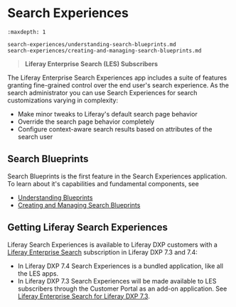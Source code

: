 # Search Experiences

```{toctree}
:maxdepth: 1

search-experiences/understanding-search-blueprints.md
search-experiences/creating-and-managing-search-blueprints.md
```

> **Liferay Enterprise Search (LES) Subscribers**

The Liferay Enterprise Search Experiences app includes a suite of features granting fine-grained control over the end user's search experience. As the search administrator you can use Search Experiences for search customizations varying in complexity:

- Make minor tweaks to Liferay's default search page behavior
- Override the search page behavior completely
- Configure context-aware search results based on attributes of the search user

## Search Blueprints

Search Blueprints is the first feature in the Search Experiences application. To learn about it's capabilities and fundamental components, see

- [Understanding Blueprints](search-experiences/understanding-search-blueprints.md)
- [Creating and Managing Search Blueprints](search-experiences/creating-and-managing-search-blueprints.md)

## Getting Liferay Search Experiences

Liferay Search Experiences is available to Liferay DXP customers with a [Liferay Enterprise Search](../liferay-enterprise-search.md) subscription in Liferay DXP 7.3 and 7.4:

* In Liferay DXP 7.4 Search Experiences is a bundled application, like all the LES apps.
    <!-- starting with DXP 7.4 UpdateX. (X to be specified). There will also be a Feature Flag to enable the feature. (https://issues.liferay.com/browse/LPS-142956) -->
* In Liferay DXP 7.3 Search Experiences will be made available to LES subscribers through the Customer Portal as an add-on application. See [Liferay Enterprise Search for Liferay DXP 7.3](https://customer.liferay.com/downloads/-/download/liferay-enterprise-search-for-liferay-dxp-7-3).
